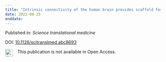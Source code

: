 ```yaml
---
title: "Intrinsic connectivity of the human brain provides scaffold for tau aggregation in clinical variants of Alzheimer's disease."
date: 2022-08-25
enddate:
---
```


Published in: *Science translational medicine*

DOI: [10.1126/scitranslmed.abc8693](https://doi.org/10.1126/scitranslmed.abc8693)

<img src="https://upload.wikimedia.org/wikipedia/commons/thumb/0/0e/Closed_Access_logo_transparent.svg/1200px-Closed_Access_logo_transparent.svg.png" alt="drawing" width="25" align="left"/> &nbsp;&nbsp;&nbsp;This publication is not available in Open Access.


